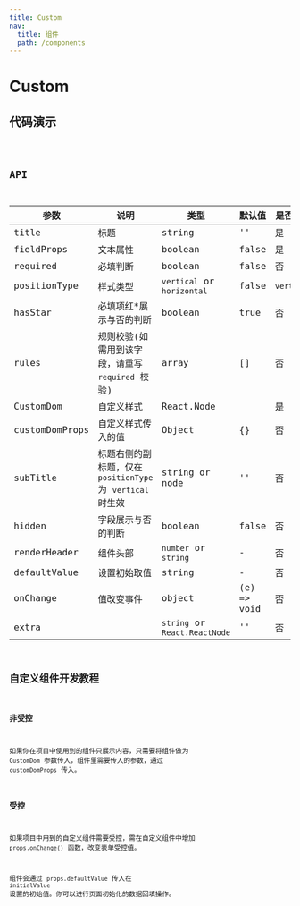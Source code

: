 ```yaml
---
title: Custom
nav:
  title: 组件
  path: /components
---
```


# Custom

## 代码演示

<code src="./demo/index.tsx" />

## API

| 参数           | 说明                                                       | 类型                          | 默认值      | 是否必填   |
| -------------- | ---------------------------------------------------------- | ----------------------------- | ----------- | ---------- |
| title          | 标题                                                       | string                        | ''          | 是         |
| fieldProps     | 文本属性                                                   | boolean                       | false       | 是         |
| required       | 必填判断                                                   | boolean                       | false       | 否         |
| positionType   | 样式类型                                                   | `vertical` or `horizontal`    | false       | `vertical` |
| hasStar        | 必填项红\*展示与否的判断                                   | boolean                       | true        | 否         |
| rules          | 规则校验(如需用到该字段，请重写 `required` 校验)           | array                         | []          | 否         |
| CustomDom      | 自定义样式                                                 | React.Node                    |             | 是         |
| customDomProps | 自定义样式传入的值                                         | Object                        | {}          | 否         |
| subTitle       | 标题右侧的副标题，仅在 `positionType` 为 `vertical` 时生效 | string or node                | ''          | 否         |
| hidden         | 字段展示与否的判断                                         | boolean                       | false       | 否         |
| renderHeader   | 组件头部                                                   | `number` or `string`          | -           | 否         |
| defaultValue   | 设置初始取值                                               | string                        | -           | 否         |
| onChange       | 值改变事件                                                 | object                        | (e) => void | 否         |
| extra          |                                                            | `string` or `React.ReactNode` | ''          | 否         |

## 自定义组件开发教程

### 非受控

如果你在项目中使用到的组件只展示内容，只需要将组件做为 `CustomDom` 参数传入，组件里需要传入的参数，通过 `customDomProps` 传入。

### 受控

如果项目中用到的自定义组件需要受控，需在自定义组件中增加 `props.onChange()` 函数，改变表单受控值。

组件会通过 `props.defaultValue` 传入在 `initialValue` 设置的初始值。你可以进行页面初始化的数据回填操作。
